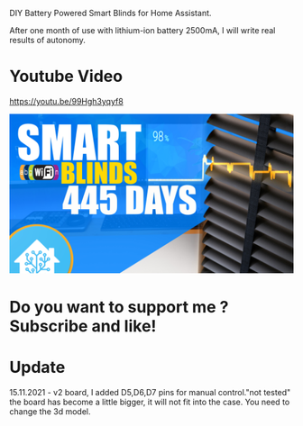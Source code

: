  DIY Battery Powered Smart Blinds for Home Assistant.
 
 After one month of use with lithium-ion battery 2500mA, I will write real results of autonomy.
 

 
# Youtube Video

https://youtu.be/99Hgh3yqyf8

[![habot](https://raw.githubusercontent.com/PricelessToolkit/SmartBlinds/main/IMG/SmartBlinds.jpg)](https://youtu.be/99Hgh3yqyf8)


# Do you want to support me ? Subscribe and like!

# Update
15.11.2021 - v2 board, I added D5,D6,D7 pins for manual control."not tested" the board has become a little bigger, it will not fit into the case. You need to change the 3d model.
